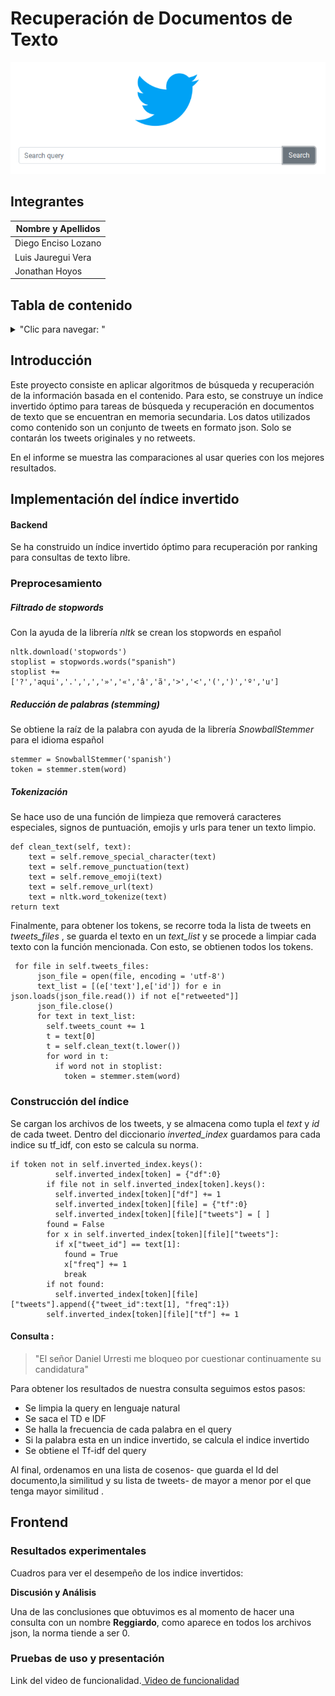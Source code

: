 # Recuperación de Documentos de Texto

![](screenshots/ss.png)

## Integrantes

| Nombre y Apellidos |
|---|
|Diego Enciso Lozano |
|Luis Jauregui Vera	 |
|Jonathan Hoyos      |


## Tabla de contenido
<details>
<summary>"Clic para navegar: "</summary>

- [Introducción](#Introducción)
- [Implementación del índice invertido](#Implementación )
- [Resultados experimentales](#Resultados-experimentales)
- [Pruebas de uso y presentación](#Pruebas-de-uso-y-presentación)

</details>

## Introducción

Este proyecto consiste en aplicar algoritmos de búsqueda y recuperación de la información basada en el contenido.
Para esto, se construye un índice invertido óptimo para tareas de búsqueda y recuperación en documentos de texto que se encuentran en memoria secundaria.
Los datos utilizados como contenido son un conjunto de tweets en formato json. Solo se contarán los tweets originales y no retweets.

En el informe se muestra las comparaciones al usar queries con los mejores resultados.

## Implementación del índice invertido
#### Backend
Se ha construido un índice invertido óptimo para recuperación por ranking para consultas de texto libre.

### Preprocesamiento

##### Filtrado de stopwords
Con la ayuda de la librería *nltk* se crean los stopwords en español

    nltk.download('stopwords')
    stoplist = stopwords.words("spanish")
    stoplist += ['?','aqui','.',',','»','«','â','ã','>','<','(',')','º','u']


##### Reducción de palabras (stemming)

Se obtiene la raíz de la palabra con ayuda de la librería *SnowballStemmer* para el idioma español

    stemmer = SnowballStemmer('spanish')
    token = stemmer.stem(word)

##### Tokenización
Se hace uso de una función de limpieza que removerá caracteres especiales, signos de puntuación, emojis y urls para tener un texto limpio.

    def clean_text(self, text):
        text = self.remove_special_character(text)
        text = self.remove_punctuation(text)
        text = self.remove_emoji(text)
        text = self.remove_url(text)
        text = nltk.word_tokenize(text)
    return text

 Finalmente, para obtener los tokens, se recorre toda la lista de tweets en  _tweets_files_ , se guarda el texto en un _text_list_ y se procede a limpiar cada texto con la función mencionada. Con esto, se obtienen todos los tokens.


     for file in self.tweets_files:
          json_file = open(file, encoding = 'utf-8')
          text_list = [(e['text'],e['id']) for e in json.loads(json_file.read()) if not e["retweeted"]]
          json_file.close()
          for text in text_list:
            self.tweets_count += 1
            t = text[0]
            t = self.clean_text(t.lower())
            for word in t:
              if word not in stoplist:
                token = stemmer.stem(word)


### Construcción del índice

Se cargan los archivos de los tweets, y se almacena como tupla el *text* y *id* de cada tweet. Dentro del diccionario _inverted_index_ guardamos para cada indice su tf_idf, con esto se calcula su norma.

    if token not in self.inverted_index.keys():
              self.inverted_index[token] = {"df":0}
            if file not in self.inverted_index[token].keys():
              self.inverted_index[token]["df"] += 1
              self.inverted_index[token][file] = {"tf":0}
              self.inverted_index[token][file]["tweets"] = [ ]
            found = False
            for x in self.inverted_index[token][file]["tweets"]:
              if x["tweet_id"] == text[1]:
                found = True
                x["freq"] += 1
                break
            if not found:
              self.inverted_index[token][file]["tweets"].append({"tweet_id":text[1], "freq":1})
            self.inverted_index[token][file]["tf"] += 1



#### Consulta :
>"El señor Daniel Urresti me bloqueo por cuestionar continuamente su candidatura"

Para obtener los resultados de nuestra consulta seguimos estos pasos:

* Se limpia la query en lenguaje natural
* Se saca el TD e IDF
* Se halla la frecuencia de cada palabra en el query
* Si la palabra esta en un indice invertido, se calcula el indice invertido
* Se obtiene el Tf-idf del query

Al final, ordenamos en una lista de cosenos- que guarda el Id del documento,la similitud y su lista de tweets- de mayor a menor por el que tenga mayor similitud .

## Frontend
### Resultados experimentales
Cuadros para ver el desempeño de los indice invertidos:



**Discusión y Análisis**

Una de las conclusiones que obtuvimos es al momento de hacer una consulta con un nombre **Reggiardo**, como aparece en todos los archivos json, la norma tiende a ser 0.


### Pruebas de uso y presentación
Link del video de funcionalidad.[ Video de funcionalidad](https://drive.google.com/drive/folders/__________)
